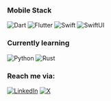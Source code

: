 <!-- ## Hi there 👋


**codeZe-us/codeZe-us** is a ✨ _special_ ✨ repository because its `README.md` (this file) appears on your GitHub profile.

Here are some ideas to get you started:

- 🔭 I’m currently working on ...
- 🌱 I’m currently learning ...
- 👯 I’m looking to collaborate on ...
- 🤔 I’m looking for help with ...
- 💬 Ask me about ...
- 📫 How to reach me: ...
- 😄 Pronouns: ...
- ⚡ Fun fact: ...
-->
### Mobile Stack 

![Dart](https://img.shields.io/badge/Dart-%231572B6.svg?style=for-the-badge&logo=dart&logoColor=white)       ![Flutter](https://img.shields.io/badge/flutter-02569B.svg?style=for-the-badge&logo=flutter&logoColor=white)
![Swift](https://img.shields.io/badge/Swift-%23FA7343.svg?style=for-the-badge&logo=swift&logoColor=white)        ![SwiftUI](https://img.shields.io/badge/SwiftUi-%2302569B.svg?style=for-the-badge&logo=swifuit&logoColor=white) 

### Currently learning
![Python](https://img.shields.io/badge/Python-%231572B6.svg?style=for-the-badge&logo=python&logoColor=white)
![Rust](https://img.shields.io/badge/Rust-%231572B6.svg?style=for-the-badge&logo=rust&logoColor=white)

### Reach me via:
  [![LinkedIn](https://img.shields.io/badge/LinkedIn-%230077B5.svg?logo=linkedin&logoColor=white)](https://www.linkedin.com/in/lewechi-godsfavour-08b5211ab/)        [![X](https://img.shields.io/badge/Gmail-red.svg?logo=gmail&logoColor=white)](https://gmail.com/https://gmail.com/lewechigodsfavour@gmail.com) 
  </div>

<br/>


